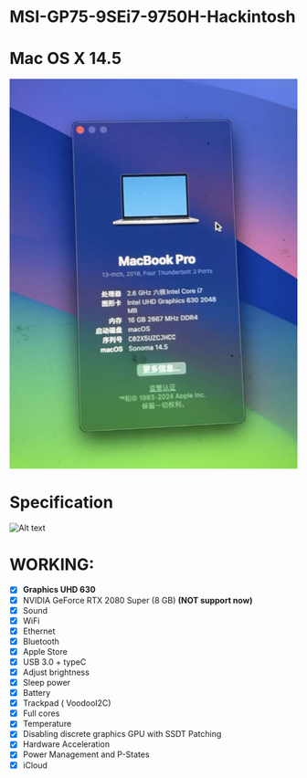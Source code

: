 # MSI-GP75-9SEi7-9750H-Hackintosh
# Mac OS X 14.5
![Alt text](https://github.com/HsiangHo/MSI-GP75-9SEi7-9750H-Hackintosh/blob/master/macOS%2014.5.png)
# Specification
![Alt text](https://github.com/HsiangHo/MSI-GP75-9SEi7-9750H-Hackintosh/blob/master/ludashi.png)

# WORKING:
- [x] **Graphics UHD 630**
- [x] NVIDIA GeForce RTX 2080 Super (8 GB) **(NOT support now)**
- [x] Sound
- [x] WiFi
- [x] Ethernet
- [x] Bluetooth
- [x] Apple Store
- [x] USB 3.0 + typeC
- [x] Adjust brightness
- [x] Sleep power
- [x] Battery
- [x] Trackpad ( VoodooI2C)
- [x] Full cores
- [x] Temperature
- [x] Disabling discrete graphics GPU with SSDT Patching
- [x] Hardware Acceleration
- [x] Power Management and P-States
- [x] iCloud 
